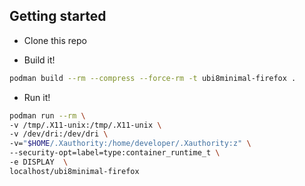 ## Getting started

- Clone this repo

- Build it!  
```bash 
podman build --rm --compress --force-rm -t ubi8minimal-firefox .
```
- Run it! 
```bash 
podman run --rm \
-v /tmp/.X11-unix:/tmp/.X11-unix \
-v /dev/dri:/dev/dri \
-v="$HOME/.Xauthority:/home/developer/.Xauthority:z" \
--security-opt=label=type:container_runtime_t \
-e DISPLAY  \
localhost/ubi8minimal-firefox

```